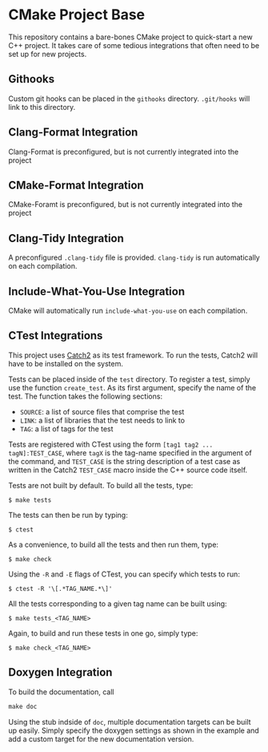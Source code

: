 CMake Project Base
================================================================================

This repository contains a bare-bones CMake project to quick-start a new C++
project. It takes care of some tedious integrations that often need to be set up
for new projects.

Githooks
--------------------------------------------------------------------------------

Custom git hooks can be placed in the `githooks` directory. `.git/hooks` will
link to this directory.

Clang-Format Integration
--------------------------------------------------------------------------------

Clang-Format is preconfigured, but is not currently integrated into the project

CMake-Format Integration
--------------------------------------------------------------------------------

CMake-Foramt is preconfigured, but is not currently integrated into the project

Clang-Tidy Integration
--------------------------------------------------------------------------------

A preconfigured `.clang-tidy` file is provided. `clang-tidy` is run
automatically on each compilation.

Include-What-You-Use Integration
--------------------------------------------------------------------------------

CMake will automatically run `include-what-you-use` on each compilation.

CTest Integrations
--------------------------------------------------------------------------------

This project uses [Catch2](https://github.com/catchorg/Catch2) as its test
framework. To run the tests, Catch2 will have to be installed on the system.

Tests can be placed inside of the `test` directory. To register a test, simply
use the function `create_test`. As its first argument, specify the name of the
test. The function takes the following sections:

* `SOURCE`: a list of source files that comprise the test
* `LINK`: a list of libraries that the test needs to link to
* `TAG`: a list of tags for the test

Tests are registered with CTest using the form `[tag1 tag2 ... tagN]:TEST_CASE`,
where `tagX` is the tag-name specified in the argument of the command, and
`TEST_CASE` is the string description of a test case as written in the
Catch2 `TEST_CASE` macro inside the C++ source code itself.

Tests are not built by default. To build all the tests, type:

	$ make tests

The tests can then be run by typing:

	$ ctest

As a convenience, to build all the tests and then run them, type:

	$ make check

Using the `-R` and `-E` flags of CTest, you can specify which tests to run:

	$ ctest -R '\[.*TAG_NAME.*\]'

All the tests corresponding to a given tag name can be built using:

	$ make tests_<TAG_NAME>

Again, to build and run these tests in one go, simply type:

	$ make check_<TAG_NAME>

Doxygen Integration
--------------------------------------------------------------------------------

To build the documentation, call

```txt
make doc
```

Using the stub indside of `doc`, multiple documentation targets can be built up
easily. Simply specify the doxygen settings as shown in the example and add a
custom target for the new documentation version.
